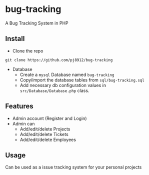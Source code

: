 # bug-tracking
A Bug Tracking System in PHP

## Install 
- Clone the repo
```
git clone https://github.com/pj8912/bug-tracking
```
- Database
    - Create a `mysql` Database named `bug-tracking`
    - Copy/import the database tables from `sql/bug-tracking.sql`
    - Add necessary db configuration values in `src/Database/Database.php` class.

## Features
- Admin account (Register and Login)
- Admin can 
    - Add/edit/delete Projects
    - Add/edit/delete Tickets
    - Add/edit/delete Employees

## Usage
Can be used as a issue tracking system for your personal projects
